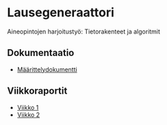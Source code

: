 # Lausegeneraattori
Aineopintojen harjoitustyö: Tietorakenteet ja algoritmit

## Dokumentaatio

- [Määrittelydokumentti](https://github.com/Desipeli/tiralabra/blob/main/dokumentaatio/m%C3%A4%C3%A4rittelydokumentti.md)

## Viikkoraportit

- [Viikko 1](https://github.com/Desipeli/tiralabra/blob/main/dokumentaatio/Viikkoraportti_1.md)
- [Viikko 2](https://github.com/Desipeli/tiralabra/blob/main/dokumentaatio/viikkoraportti_2.md)

